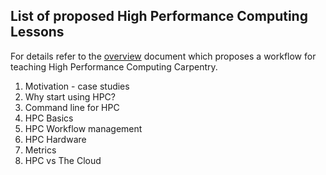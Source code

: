 ## List of proposed High Performance Computing Lessons

For details refer to the [overview](overview.md) document which proposes a workflow for teaching High Performance Computing Carpentry.

1. Motivation - case studies
2. Why start using HPC?
3. Command line for HPC
4. HPC Basics
5. HPC Workflow management
6. HPC Hardware
7. Metrics
8. HPC vs The Cloud



